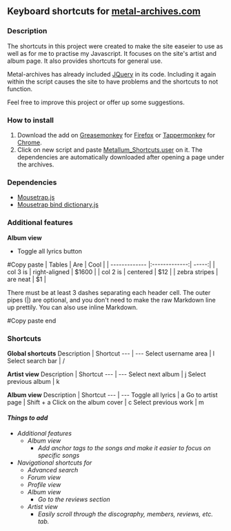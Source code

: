 ## Keyboard shortcuts for [metal-archives.com](metal-archives.com/)  
### Description  
The shortcuts in this project were created to make the site easeier to use as well as for me to practise my Javascript. It focuses on the site's artist and album page. It also provides shortcuts for general use.  

Metal-archives has already included [JQuery](https://jquery.com/) in its code. Including it again within the script causes the site to have problems and the shortcuts to not function.

Feel free to improve this project or offer up some suggestions.  

### How to install  
1. Download the add on [Greasemonkey](https://addons.mozilla.org/en-US/firefox/addon/greasemonkey/) for [Firefox](https://www.mozilla.org/en-US/firefox/new/) or [Tappermonkey](https://chrome.google.com/webstore/detail/tampermonkey/dhdgffkkebhmkfjojejmpbldmpobfkfo?hl=en) for [Chrome](https://www.google.com/chrome/).
2. Click on new script and paste [Metallum_Shortcuts.user](https://github.com/jed1337/MetallumShortcuts/blob/master/Metallum_Shortcuts.user.js) on it. The dependencies are automatically downloaded after opening a page under the archives.

### Dependencies  
* [Mousetrap.js](https://github.com/ccampbell/mousetrap)
* [Mousetrap bind dictionary.js](https://github.com/ccampbell/mousetrap/tree/master/plugins/bind-dictionary)

### Additional features
__Album view__
* Toggle all lyrics button

#Copy paste
| Tables        | Are           | Cool  |
| ------------- |:-------------:| -----:|
| col 3 is      | right-aligned | $1600 |
| col 2 is      | centered      |   $12 |
| zebra stripes | are neat      |    $1 |

There must be at least 3 dashes separating each header cell.
The outer pipes (|) are optional, and you don't need to make the 
raw Markdown line up prettily. You can also use inline Markdown.

#Copy paste end

### Shortcuts
__Global shortcuts__
Description | Shortcut
--- | ---
Select username area | l
Select search bar | /


__Artist view__
Description | Shortcut
--- | ---
Select next album | j
Select previous album | k

__Album view__
Description | Shortcut
--- | ---
Toggle all lyrics | a
Go to artist page | Shift + a
Click on the album cover | c
Select previous work | m


#### _Things to add_
* _Additional features_
    * _Album view_
        * _Add anchor tags to the songs and make it easier to focus on specific songs_
* _Navigational shortcuts for_
	* _Advanced search_
	* _Forum view_
	* _Profile view_
    * _Album view_
	    * _Go to the reviews section_
    * _Artist view_
	    * _Easily scroll through the discography, members, reviews, etc. tab._